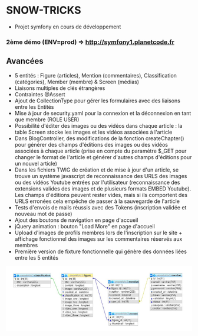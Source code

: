 # SNOW-TRICKS
- Projet symfony en cours de développement

### 2ème démo (ENV=prod) => http://symfony1.planetcode.fr

## Avancées
* 5 entités : Figure (articles), Mention (commentaires), Classification (catégories), Member (membre) & Screen (médias)
* Liaisons multiples de clés étrangères
* Contraintes @Assert
* Ajout de CollectionType pour gérer les formulaires avec des liaisons entre les Entités
* Mise à jour de security.yaml pour la connexion et la déconnexion en tant que membre (ROLE USER)
* Possibilité d'éditer des images ou des vidéos dans chaque article : la table Screen stocke les images et les vidéos associées à l'article
* Dans BlogController, des modifications de la fonction createChapter() pour générer des champs d'éditions des images ou des vidéos associées à chaque article (prise en compte du paramètre $_GET pour changer le format de l'article et générer d'autres champs d'éditions pour un nouvel article)
* Dans les fichiers TWIG de création et de mise à jour d'un article, se trouve un système javascript de reconnaissance des URLS des images ou des vidéos Youtube entrées par l'utilisateur (reconnaissance des extensions valides des images et de plusieurs formats EMBED Youtube). Les champs d'éditions peuvent rester vides, mais si ils comportent des URLS erronées cela empêche de passer à la sauvegarde de l'article
* Tests d'envois de mails réussis avec des Tokens (inscription validée et nouveau mot de passe)
* Ajout des boutons de navigation en page d'accueil
* jQuery animation : bouton "Load More" en page d'accueil
* Upload d'images de profils membres lors de l'inscription sur le site + affichage fonctionnel des images sur les commentaires réservés aux membres
* Première version de fixture fonctionnelle qui génère des données liées entre les 5 entités 


![SNOWTRICKS](https://raw.githubusercontent.com/JEND-CODES/SNOW-TRICKS/main/diagrammes/Concepteur_BDD_SnowTricks_v2.JPG)
